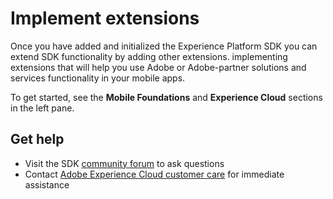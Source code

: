 # Implement extensions

Once you have added and initialized the Experience Platform SDK you can extend SDK functionality by adding other extensions. implementing extensions that will help you use Adobe or Adobe-partner solutions and services functionality in your mobile apps.

To get started, see the **Mobile Foundations** and **Experience Cloud** sections in the left pane.

## Get help

* Visit the SDK [community forum](https://forums.adobe.com/community/experience-cloud/platform/launch/sdk) to ask questions
* Contact [Adobe Experience Cloud customer care](https://helpx.adobe.com/contact/enterprise-support.ec.html) for immediate assistance

